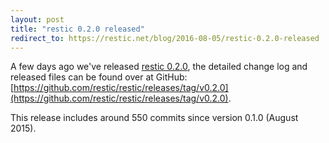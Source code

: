 ```yaml
---
layout: post
title: "restic 0.2.0 released"
redirect_to: https://restic.net/blog/2016-08-05/restic-0.2.0-released
---
```


A few days ago we've released [restic 0.2.0](https://github.com/restic/restic/releases/tag/v0.2.0),
the detailed change log and released files can be found over at GitHub:
[https://github.com/restic/restic/releases/tag/v0.2.0](https://github.com/restic/restic/releases/tag/v0.2.0).

This release includes around 550 commits since version 0.1.0 (August 2015).


